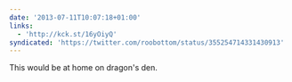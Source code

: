 ```yaml
---
date: '2013-07-11T10:07:18+01:00'
links:
  - 'http://kck.st/16yOiyQ'
syndicated: 'https://twitter.com/roobottom/status/355254714331430913'
---
```

This would be at home on dragon's den. 
